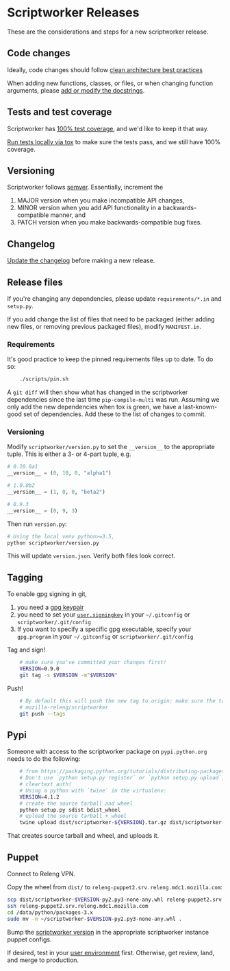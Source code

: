 # Scriptworker Releases

These are the considerations and steps for a new scriptworker release.

## Code changes

Ideally, code changes should follow [clean architecture best practices](https://www.youtube.com/watch?v=DJtef410XaM)

When adding new functions, classes, or files, or when changing function arguments, please [add or modify the docstrings](http://sphinxcontrib-napoleon.readthedocs.org/en/latest/example_google.html).

## Tests and test coverage

Scriptworker has [100% test coverage](http://escapewindow.dreamwidth.org/247980.html), and we'd like to keep it that way.

[Run tests locally via tox](README.html#testing) to make sure the tests pass, and we still have 100% coverage.

## Versioning

Scriptworker follows [semver](http://semver.org/).  Essentially, increment the

1. MAJOR version when you make incompatible API changes,
2. MINOR version when you add API functionality in a backwards-compatible manner, and
3. PATCH version when you make backwards-compatible bug fixes.

## Changelog

[Update the changelog](http://keepachangelog.com/) before making a new release.

## Release files
If you're changing any dependencies, please update `requirements/*.in` and `setup.py`.

If you add change the list of files that need to be packaged (either adding new files, or removing previous packaged files), modify `MANIFEST.in`.

### Requirements
It's good practice to keep the pinned requirements files up to date.  To do so:

```bash
    ./scripts/pin.sh
```

A `git diff` will then show what has changed in the scriptworker dependencies since the last time `pip-compile-multi` was run.  Assuming we only add the new dependencies when tox is green, we have a last-known-good set of dependencies.  Add these to the list of changes to commit.

### Versioning
Modify `scriptworker/version.py` to set the `__version__` to the appropriate tuple.  This is either a 3- or 4-part tuple, e.g.

```python
# 0.10.0a1
__version__ = (0, 10, 0, "alpha1")

# 1.0.0b2
__version__ = (1, 0, 0, "beta2")

# 0.9.3
__version__ = (0, 9, 3)
```

Then run `version.py`:

```bash
# Using the local venv python>=3.5,
python scriptworker/version.py
```

This will update `version.json`.  Verify both files look correct.

## Tagging

To enable gpg signing in git,

1. you need a [gpg keypair](https://wiki.mozilla.org/Security/Guidelines/Key_Management#PGP.2FGnuPG)
2. you need to set your [`user.signingkey`](https://git-scm.com/book/en/v2/Git-Tools-Signing-Your-Work#GPG-Introduction) in your `~/.gitconfig` or `scriptworker/.git/config`
3. If you want to specify a specific gpg executable, specify your `gpg.program` in your `~/.gitconfig` or `scriptworker/.git/config`

Tag and sign!

```bash
    # make sure you've committed your changes first!
    VERSION=0.9.0
    git tag -s $VERSION -m"$VERSION"
```

Push!

```bash
    # By default this will push the new tag to origin; make sure the tag gets pushed to
    # mozilla-releng/scriptworker
    git push --tags
```

## Pypi

Someone with access to the scriptworker package on `pypi.python.org` needs to do the following:

```bash
    # from https://packaging.python.org/tutorials/distributing-packages/#uploading-your-project-to-pypi
    # Don't use `python setup.py register` or `python setup.py upload`; this may use
    # cleartext auth!
    # Using a python with `twine` in the virtualenv:
    VERSION=4.1.2
    # create the source tarball and wheel
    python setup.py sdist bdist_wheel
    # upload the source tarball + wheel
    twine upload dist/scriptworker-${VERSION}.tar.gz dist/scriptworker-${VERSION}-py2.py3-none-any.whl
```

That creates source tarball and wheel, and uploads it.

## Puppet

Connect to Releng VPN.

Copy the wheel from `dist/` to `releng-puppet2.srv.releng.mdc1.mozilla.com`:

```bash
scp dist/scriptworker-$VERSION-py2.py3-none-any.whl releng-puppet2.srv.releng.mdc1.mozilla.com:
ssh releng-puppet2.srv.releng.mdc1.mozilla.com
cd /data/python/packages-3.x
sudo mv -n ~/scriptworker-$VERSION-py2.py3-none-any.whl .
```

Bump the [scriptworker version](https://hg.mozilla.org/build/puppet/file/b67965cc83e6/modules/signing_scriptworker/manifests/init.pp#l43) in the appropriate scriptworker instance puppet configs.

If desired, test in your [user environment](https://wiki.mozilla.org/ReleaseEngineering/PuppetAgain/HowTo/Set_up_a_user_environment) first.  Otherwise, get review, land, and merge to production.
